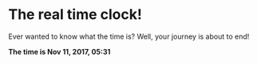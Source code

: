 # The real time clock!

Ever wanted to know what the time is? Well, your journey is about to end!

**The time is Nov 11, 2017, 05:31**